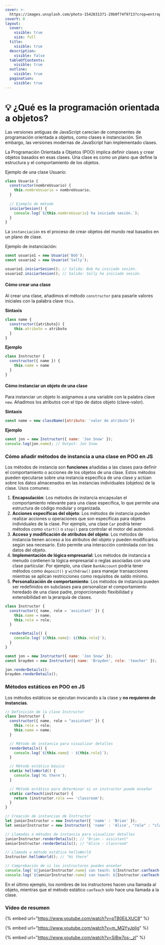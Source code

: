 ```yaml
---
cover: >-
  https://images.unsplash.com/photo-1542831371-29b0f74f9713?crop=entropy&cs=srgb&fm=jpg&ixid=M3wxOTcwMjR8MHwxfHNlYXJjaHwyfHxwcm9ncmFtbWluZ3xlbnwwfHx8fDE3MTM0MjQ4Mzh8MA&ixlib=rb-4.0.3&q=85
coverY: 0
layout:
  cover:
    visible: true
    size: full
  title:
    visible: true
  description:
    visible: false
  tableOfContents:
    visible: true
  outline:
    visible: true
  pagination:
    visible: true
---
```


# 💡 ¿Qué es la programación orientada a objetos?

Las versiones antiguas de JavaScript carecían de componentes de programación orientada a objetos, como clases e instanciación. Sin embargo, las versiones modernas de JavaScript han implementado clases.

La Programación Orientada a Objetos (POO) implica definir clases y crear objetos basados en esas clases. Una clase es como un plano que define la estructura y el comportamiento de los objetos.

Ejemplo de una clase Usuario:

```javascript
class Usuario {
  constructor(nombreUsuario) {
    this.nombreUsuario = nombreUsuario;
  }
  
  // Ejemplo de método
  iniciarSesion() {
    console.log(`${this.nombreUsuario} ha iniciado sesión.`);
  }
}
```

La `instanciación` es el proceso de crear objetos del mundo real basados en un plano de clase.

Ejemplo de instanciación:

```javascript
const usuario1 = new Usuario('Bob');
const usuario2 = new Usuario('Sally');

usuario1.iniciarSesion(); // Salida: Bob ha iniciado sesión.
usuario2.iniciarSesion(); // Salida: Sally ha iniciado sesión.
```

#### Cómo crear una clase

Al crear una clase, añadimos el método `constructor` para pasarle valores iniciales con la palabra clave `this`.

**Sintaxis**

```javascript
class name {
  constructor({atributo}) {
    this.atributo = atributo
  }
}
```

**Ejemplo**

```javascript
class Instructor {
  constructor({ name }) {
    this.name = name
  }
}
```

#### Cómo instanciar un objeto de una clase

Para instanciar un objeto lo asignamos a una variable con la palabra clave `new`. Añadimos los atributos con el tipo de datos objeto (clave-valor).

**Sintaxis**

```javascript
const name = new className({atributo: 'valor de atributo'})
```

**Ejemplo**

```javascript
const jon = new Instructor({ name: 'Jon Snow' });
console.log(jon.name); // Output: Jon Snow
```

### Cómo añadir métodos de instancia a una clase en POO en JS

Los métodos de instancia son **funciones** añadidas a las clases para definir el comportamiento o acciones de los objetos de una clase. Estos métodos pueden ejecutarse sobre una instancia específica de una clase y actúan sobre los datos almacenados en las instancias individuales (objetos) de la clase. Usos comunes:

1. **Encapsulación**: Los métodos de instancia encapsulan el comportamiento relevante para una clase específica, lo que permite una estructura de código modular y organizada.
2. **Acciones específicas del objeto**: Los métodos de instancia pueden realizar acciones u operaciones que son específicas para objetos individuales de la clase. Por ejemplo, una clase `Car` podría tener métodos como `start()` o `stop()` para controlar el motor del automóvil.
3. **Acceso y modificación de atributos del objeto**: Los métodos de instancia tienen acceso a los atributos del objeto y pueden modificarlos según sea necesario. Esto permite una interacción controlada con los datos del objeto.
4. **Implementación de lógica empresarial**: Los métodos de instancia a menudo contienen la lógica empresarial o reglas asociadas con una clase particular. Por ejemplo, una clase `BankAccount` podría tener métodos como `deposit()` y `withdraw()` para manejar transacciones mientras se aplican restricciones como requisitos de saldo mínimo.
5. **Personalización de comportamiento**: Los métodos de instancia pueden ser redefinidos en subclases para personalizar el comportamiento heredado de una clase padre, proporcionando flexibilidad y extensibilidad en la jerarquía de clases.

```javascript
class Instructor {
  constructor({ name, role = 'assistant' }) {
    this.name = name;
    this.role = role;
  }

  renderDetails() {
    console.log(`${this.name}: ${this.role}`);
  }
}
```

```javascript
const jon = new Instructor({ name: 'Jon Snow' });
const brayden = new Instructor({ name: 'Brayden', role: 'teacher' });

jon.renderDetails();
brayden.renderDetails();
```

### Métodos estáticos en POO en JS

Los métodos estáticos se ejecutan invocando a la clase y **no requieren de instancias**.

```javascript
// Definición de la clase Instructor
class Instructor {
  constructor({ name, role = "assistant" }) {
    this.role = role;
    this.name = name;
  }

  // Método de instancia para visualizar detalles
  renderDetails() {
    console.log(`${this.name} - ${this.role}`);
  }

  // Método estático básico
  static helloWorld() {
    console.log('Hi there');
  }

  // Método estático para determinar si un instructor puede enseñar
  static canTeach(instructor) {
    return (instructor.role === 'classroom');
  }
}

// Creación de instancias de Instructor
let juniorInstructor = new Instructor({ 'name' : 'Brian' });
let seniorInstructor = new Instructor({ 'name' : 'Alice', "role" : "classroom" });

// Llamadas a métodos de instancia para visualizar detalles
juniorInstructor.renderDetails(); // "Brian - assistant"
seniorInstructor.renderDetails(); // "Alice - classroom"

// Llamada a método estático helloWorld
Instructor.helloWorld(); // "Hi there"

// Comprobación de si los instructores pueden enseñar
console.log(`${juniorInstructor.name} can teach: ${Instructor.canTeach(juniorInstructor)}`); // "Brian can teach: false"
console.log(`${seniorInstructor.name} can teach: ${Instructor.canTeach(seniorInstructor)}`); // "Alice can teach: true"
```

En el último ejemplo, los nombres de los instructores hacen una llamada al objeto, mientras que el método estático `canTeach` solo hace una llamada a la clase.

### Vídeo de resumen



{% embed url="https://www.youtube.com/watch?v=pTB0EiLXUC8" %}

{% embed url="https://www.youtube.com/watch?v=m_MQYyJpIjg" %}

{% embed url="https://www.youtube.com/watch?v=SiBw7os-_zI" %}

